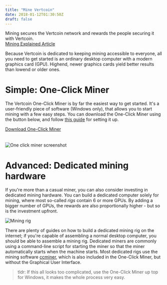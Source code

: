 ```yaml
---
title: "Mine Vertcoin"
date: 2018-01-12T01:30:50Z
draft: false
---
```



Mining secures the Vertcoin network and rewards the people securing it with Vertcoin.<br>
[Mining Explained Article](/whatismining)

Because Vertcoin is dedicated to keeping mining accessible to everyone, all you need to get started is an ordinary desktop computer with a modern graphics card (GPU). Highend, newer graphics cards yield better results than lowend or older ones. 

# Simple: One-Click Miner

The Vertcoin One-Click Miner is by far the easiest way to get started. It's a user-friendly piece of software (Windows only), that allows you to start mining with a few easy steps. You can download the One-Click Miner using the button below, and follow <a href="https://medium.com/vertcoin-blog/updated-vertcoin-one-click-miner-ocm-setup-b7052a4664c9" target="_blank">this guide</a> for setting it up.

<a class="downloadButton" style="margin-left: 0px;     display: -webkit-inline-box; margin-bottom: 20px;" href="https://github.com/vertcoin/One-Click-Miner/releases" target="_blank">Download One-Click Miner</a>

![One click miner screenshot](/images/oneclickminer.png)


# Advanced: Dedicated mining hardware

If you're more than a casual miner, you can also consider investing in dedicated mining hardware. You can build a dedicated computer solely for mining, where most so-called _rigs_ contain 6 or more GPUs. By adding a bigger number of GPUs, the rewards are also proportionally higher - but so is the investment upfront. 

![Mining rig](/images/miningrig.jpg)

There are plenty of guides on how to build a dedicated mining rig on the internet; if you're capable of assembling a normal desktop computer, you should be able to assemble a mining rig. Dedicated miners are commonly using a command-line script for starting the miner so that the miner automatically starts when the machine starts. Most dedicated rigs use the mining software <a href="https://github.com/tpruvot/ccminer" target="_blank">ccminer</a>, which is also included in the One-Click Miner, but without the Graphical User Interface.

> tldr: If this all looks too complicated, use the One-Click Miner up top for Windows, it makes the whole process very easy.


